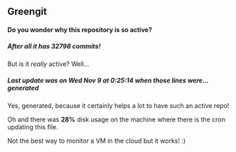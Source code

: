 ## Greengit

#### Do you wonder why this repository is so active?

##### After all it has 32798 commits!

But is it *really* active? Well...

##### Last update was on Wed Nov 9 at 0:25:14 when those lines were... generated

Yes, generated, because it certainly helps a lot to have such an active repo!

Oh and there was **28%** disk usage on the machine
where there is the cron updating this file.

Not the best way to monitor a VM in the cloud but it works! :)
